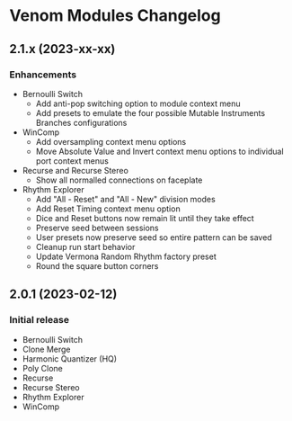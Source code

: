 # Venom Modules Changelog

## 2.1.x (2023-xx-xx)
### Enhancements
- Bernoulli Switch
  -  Add anti-pop switching option to module context menu
  -  Add presets to emulate the four possible Mutable Instruments Branches configurations
- WinComp
  - Add oversampling context menu options
  - Move Absolute Value and Invert context menu options to individual port context menus
- Recurse and Recurse Stereo
  - Show all normalled connections on faceplate
- Rhythm Explorer
  - Add "All - Reset" and "All - New" division modes
  - Add Reset Timing context menu option
  - Dice and Reset buttons now remain lit until they take effect
  - Preserve seed between sessions
  - User presets now preserve seed so entire pattern can be saved
  - Cleanup run start behavior
  - Update Vermona Random Rhythm factory preset
  - Round the square button corners

## 2.0.1 (2023-02-12)
### Initial release
- Bernoulli Switch
- Clone Merge
- Harmonic Quantizer (HQ)
- Poly Clone
- Recurse
- Recurse Stereo
- Rhythm Explorer
- WinComp
